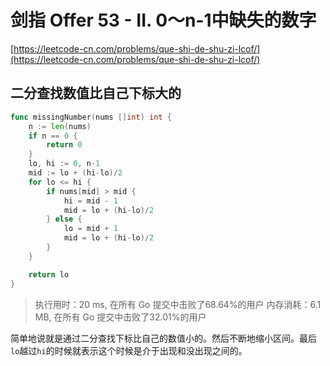 # 剑指 Offer 53 - II. 0～n-1中缺失的数字
[https://leetcode-cn.com/problems/que-shi-de-shu-zi-lcof/](https://leetcode-cn.com/problems/que-shi-de-shu-zi-lcof/)
## 二分查找数值比自己下标大的
```go
func missingNumber(nums []int) int {
	n := len(nums)
	if n == 0 {
		return 0
	}
	lo, hi := 0, n-1
	mid := lo + (hi-lo)/2
	for lo <= hi {
		if nums[mid] > mid {
			hi = mid - 1
			mid = lo + (hi-lo)/2
		} else {
			lo = mid + 1
			mid = lo + (hi-lo)/2
		}
	}

	return lo
}
```
>执行用时：20 ms, 在所有 Go 提交中击败了68.64%的用户
内存消耗：6.1 MB, 在所有 Go 提交中击败了32.01%的用户

简单地说就是通过二分查找下标比自己的数值小的。然后不断地缩小区间。最后`lo`越过`hi`的时候就表示这个时候是介于出现和没出现之间的。